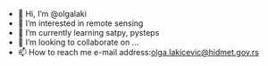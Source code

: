 - 👋 Hi, I’m @olgalaki
- 👀 I’m interested in remote sensing
- 🌱 I’m currently learning satpy, pysteps
- 💞️ I’m looking to collaborate on ...
- 📫 How to reach me e-mail address:olga.lakicevic@hidmet.gov.rs

<!---
olgalaki/olgalaki is a ✨ special ✨ repository because its `README.md` (this file) appears on your GitHub profile.
You can click the Preview link to take a look at your changes.
--->
